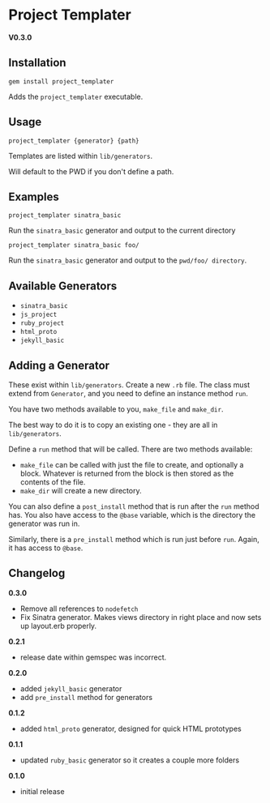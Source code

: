 # Project Templater

__V0.3.0__

## Installation

```
gem install project_templater
```

Adds the `project_templater` executable.

## Usage

```
project_templater {generator} {path}
```

Templates are listed within `lib/generators`.

Will default to the PWD if you don't define a path.

## Examples

```
project_templater sinatra_basic
```

Run the `sinatra_basic` generator and output to the current directory

```
project_templater sinatra_basic foo/
```

Run the `sinatra_basic` generator and output to the `pwd/foo/ directory`.

## Available Generators
- `sinatra_basic`
- `js_project`
- `ruby_project`
- `html_proto`
- `jekyll_basic`

## Adding a Generator

These exist within `lib/generators`. Create a new `.rb` file. The class must extend from `Generator`, and you need to define an instance method `run`.

You have two methods available to you, `make_file` and `make_dir`.

The best way to do it is to copy an existing one - they are all in `lib/generators`.

Define a `run` method that will be called. There are two methods available:

- `make_file` can be called with just the file to create, and optionally a block. Whatever is returned from the block is then stored as the contents of the file.
- `make_dir` will create a new directory.

You can also define a `post_install` method that is run after the `run` method has. You also have access to the `@base` variable, which is the directory the generator was run in.

Similarly, there is a `pre_install` method which is run just before `run`. Again, it has access to `@base`.

## Changelog

__0.3.0__
- Remove all references to `nodefetch`
- Fix Sinatra generator. Makes views directory in right place and now sets up layout.erb properly.

__0.2.1__
- release date within gemspec was incorrect.

__0.2.0__
- added `jekyll_basic` generator
- add `pre_install` method for generators

__0.1.2__
- added `html_proto` generator, designed for quick HTML prototypes

__0.1.1__
- updated `ruby_basic` generator so it creates a couple more folders

__0.1.0__
- initial release



